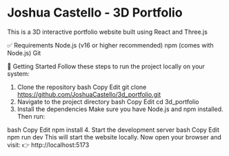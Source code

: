 # Joshua Castello - 3D Portfolio

This is a 3D interactive portfolio website built using React and Three.js

✅ Requirements
Node.js (v16 or higher recommended)
npm (comes with Node.js)
Git

🚀 Getting Started
Follow these steps to run the project locally on your system:

1. Clone the repository
bash
Copy
Edit
git clone https://github.com/JoshuaCastello/3d_portfolio.git
2. Navigate to the project directory
bash
Copy
Edit
cd 3d_portfolio
3. Install the dependencies
Make sure you have Node.js and npm installed. Then run:

bash
Copy
Edit
npm install
4. Start the development server
bash
Copy
Edit
npm run dev
This will start the website locally.
Now open your browser and visit:
👉 http://localhost:5173